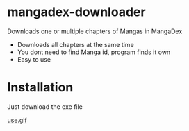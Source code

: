 # mangadex-downloader

Downloads one or multiple chapters of Mangas in MangaDex

  - Downloads all chapters at the same time
  - You dont need to find Manga id, program finds it own
  - Easy to use
  
 # Installation
 
  Just download the exe file
  
 [use.gif](use.gif)
